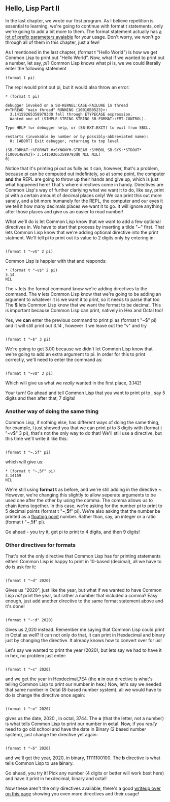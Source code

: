 ## Hello, Lisp Part II

In the last chapter, we wrote our first program. As I believe repetition is essential to learning, we're going to continue with format t statements, only
we're going to add a bit more to them. The format statement actually has [a lot of prefix parameters avaiable](https://www.hexstreamsoft.com/articles/common-lisp-format-reference/clhs-summary/#subsections-summary-table) for your usage. Don't worry, we won't go through all of them in this chapter, just a few!  

As I mentioned in the last chapter, (format t "Hello World") is how we get Common Lisp to print out "Hello World". Now, what if we wanted to print out a number, let say, 
*pi*?  Common Lisp knows what pi is, we we could literally enter the following statement

```
(format t pi)

```
The  repl would print out pi, but it would also throw an error:

```
* (format t pi)

debugger invoked on a SB-KERNEL:CASE-FAILURE in thread
#<THREAD "main thread" RUNNING {10010B0523}>:
  3.141592653589793d0 fell through ETYPECASE expression.
  Wanted one of (SIMPLE-STRING STRING SB-FORMAT::FMT-CONTROL).

Type HELP for debugger help, or (SB-EXT:EXIT) to exit from SBCL.

restarts (invokable by number or by possibly-abbreviated name):
  0: [ABORT] Exit debugger, returning to top level.

(SB-FORMAT::%FORMAT #<SYNONYM-STREAM :SYMBOL SB-SYS:*STDOUT* {100014E8A3}> 3.141592653589793d0 NIL NIL)
0]

```

Notice that it's printing pi out as fully as it can, however, that's a problem, because pi can be computed out indefintely, so at some point, the computer **and** the 
REPL are going to throw up their hands and give up, which is just what happened here!  That's where directives come in handy. Directives are Common Lisp's way of further
clariying what we want it to do, like say, print pi with a certain amount of decimal places only! We can print this out more sanely, and a bit more humanely for the REPL, 
the computer and our eyes it we tell it how many decimals places we want it to go. It will ignore anything after those places and give us an easier to read number!

What we'll do is let Common Lisp know that we want to add a few optional directives in. We have to start that process by inserting a tilde "~" first. That
lets Common Lisp know that we're adding optional directive into the print statment.  We'll tell pi to print out its value to 2 digits only by entering in:

```

(format t "~v$" 2 pi)

```

Common Lisp is happier with that and responds:

```
* (format t "~v$" 2 pi)
3.14
NIL

```

The **~** lets the format command know we're adding directives to the command.
The **v** lets Common Lisp know that we're going to be adding an argument to whatever it is we want it to print, so it needs to parse that too
The **$** lets Common Lisp know that we want the format to be decimal. This is important because Common Lisp can print, natively in Hex and Octal too!

Yes, we **can** enter the previous command to print pi as (format t "~$" pi) and it will still print out 3.14 , however it we leave out the "v" and try

``` 

(format t "~$" 3 pi)

```

We're going to get 3.00 because we didn't let Common Lisp know that we're going to add an extra argument to pi. In order for this to print
correctly, we'll need to enter the command as:

```

(format t "~v$" 3 pi)

```

Which will give us what we *really* wanted in the first place, 3.142!

Your turn!  Go ahead and tell Common Lisp that you want to print pi to , say 5 digits and then after that, 7 digits!

### Another way of doing the same thing ###

Common Lisp, if nothing else, has different ways of doing the same thing, for example, I just showed you that we can print pi to 3 digits with (format t "~v$" 3 pi),
that's not the only way to do that! We'll still use a directive, but this time we'll write it like this:

```

(format t "~,5f" pi)

```

which will give us:

```
* (format t "~,5f" pi)
3.14159
NIL

```

We're still using **format t** as before, and we're still adding in the directive **~**. However, we're changing this slightly to allow
seperate arguments to be used one after the other by using the comma. The comma allows us to chain items together. In this case, 
we're asking for the number *pi* to print to 5 decimal points (format t "~,**5**f" pi). We're also asking that the number be printed as a [floating point](https://floating-point-gui.de/formats/fp/) number. Rather than, say, an integer or a ratio (format t "~,5**f**" pi).  

Go ahead - you try it, get pi to print to 4 digits, and then 9 digits!


### Other directives for formats

That's not the only directive that Common Lisp has for printing statements either!  Common Lisp is happy to print in 10-based (decimal), all we have
to do is ask for it:

```

(format t "~d" 2020)

```

Gives us "2020", just like the year, but what  if we wanted to have Common Lisp *not* print the year, but rather a number that included a comma?  Easy enough,
just add another directive to the same format statement above and it's done!

```

(format t "~:d" 2020)

```

Gives us 2,020 instead. Remember me saying that Common Lisp could print in Octal as well? It can not only do that, it can print in Hexdecimal and binary just
by changing the directive. It already knows how to convert over for us!

Let's say we wanted to print the year (2020), but lets say we had to have it in hex, no problem just enter:

```

(format t "~x" 2020)

```
and we get the year in Hexdecimal,7E4  (the **x** in our directive is what's telling Common Lisp to print our number in he**x**.) Now, let's say we needed that same number
in Octal (8-based number system), all we would have to do is change the directive once again:

```

(format t "~o" 2020)

```

gives us the date, 2020 , in octal, 3744.  The **o** (that the letter, not a number) is what tells Common Lisp to print our number in **o**ctal.  Now, if you *really* need to 
go old school and have the date in Binary (2 based number system), just change the directive yet again:

```

(format t "~b" 2020)

```

and we'll get the year, 2020, in binary, 11111100100. The **b** directive is what tells Common Lisp to use **b**inary. 

Go ahead, you try it!  Pick any number (4 digits or better will work best here) and have it print in hexdecimal, binary and octal!

Now these aren't the only directives available, there's a good [writeup over on this page](http://gigamonkeys.com/book/a-few-format-recipes.html) showing you
even more directives and their usage!

